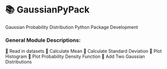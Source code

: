 # :books: GaussianPyPack

Gaussian Probability Distribution Python Package Development

###  General Module Descriptions:

:closed_book: Read in datasets
:orange_book: Calculate Mean
:green_book: Calculate Standard Deviation
:closed_book: Plot Histogram
:orange_book: Plot Probability Density Function
:green_book: Add Two Gaussian Distributions
